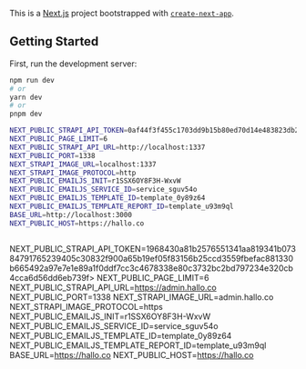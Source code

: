 This is a [Next.js](https://nextjs.org/) project bootstrapped with [`create-next-app`](https://github.com/vercel/next.js/tree/canary/packages/create-next-app).

## Getting Started

First, run the development server:

```bash
npm run dev
# or
yarn dev
# or
pnpm dev

NEXT_PUBLIC_STRAPI_API_TOKEN=0af44f3f455c1703dd9b15b80ed70d14e483823db223e0d8ac4ad032e1f1cf75729ddfd468a2cdfb9b51b85c35891535ae6ee2d7eee71357a63a9bf1c045c2febfc8d83fcbbe40390f18c5679c09446f2d72f465aa6ea68c0286b1f362287dda9fef8f7f02a3057eb173deadf2749f333e854cd079ef582a90d3a14a9593009f
NEXT_PUBLIC_PAGE_LIMIT=6
NEXT_PUBLIC_STRAPI_API_URL=http://localhost:1337
NEXT_PUBLIC_PORT=1338
NEXT_STRAPI_IMAGE_URL=localhost:1337
NEXT_STRAPI_IMAGE_PROTOCOL=http
NEXT_PUBLIC_EMAILJS_INIT=r1SSX6OY8F3H-WxvW
NEXT_PUBLIC_EMAILJS_SERVICE_ID=service_sguv54o
NEXT_PUBLIC_EMAILJS_TEMPLATE_ID=template_0y89z64
NEXT_PUBLIC_EMAILJS_TEMPLATE_REPORT_ID=template_u93m9ql
BASE_URL=http://localhost:3000
NEXT_PUBLIC_HOST=https://hallo.co



```
NEXT_PUBLIC_STRAPI_API_TOKEN=1968430a81b2576551341aa819341b07384791765239405c30832f900a65b19ef05f83156b25ccd3559fbefac881330b665492a97e7e1e89a1f0ddf7cc3c4678338e80c3732bc2bd797234e320cb4cca6d56dd6eb739f>
NEXT_PUBLIC_PAGE_LIMIT=6
NEXT_PUBLIC_STRAPI_API_URL=https://admin.hallo.co
NEXT_PUBLIC_PORT=1338
NEXT_STRAPI_IMAGE_URL=admin.hallo.co
NEXT_STRAPI_IMAGE_PROTOCOL=https
NEXT_PUBLIC_EMAILJS_INIT=r1SSX6OY8F3H-WxvW
NEXT_PUBLIC_EMAILJS_SERVICE_ID=service_sguv54o
NEXT_PUBLIC_EMAILJS_TEMPLATE_ID=template_0y89z64
NEXT_PUBLIC_EMAILJS_TEMPLATE_REPORT_ID=template_u93m9ql
BASE_URL=https://hallo.co
NEXT_PUBLIC_HOST=https://hallo.co
